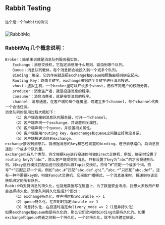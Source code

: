 Rabbit Testing
-----------------------------------

###
    这个是一个Rabbit的测试

###
![RabbitMq](http://a.hiphotos.baidu.com/baike/c0%3Dbaike80%2C5%2C5%2C80%2C26/sign=7b014c74dfc451dae2fb04b9d7943903/bf096b63f6246b606ce7665ee9f81a4c500fd9f9d72a8a13.jpg "RabbitMq")

### RabbitMq 几个概念说明：
    Broker：简单来说就是消息队列服务器实体。
    　　Exchange：消息交换机，它指定消息按什么规则，路由到哪个队列。
    　　Queue：消息队列载体，每个消息都会被投入到一个或多个队列。
    　　Binding：绑定，它的作用就是把exchange和queue按照路由规则绑定起来。
    　　Routing Key：路由关键字，exchange根据这个关键字进行消息投递。
    　　vhost：虚拟主机，一个broker里可以开设多个vhost，用作不同用户的权限分离。
    　　producer：消息生产者，就是投递消息的程序。
    　　consumer：消息消费者，就是接受消息的程序。
    　　channel：消息通道，在客户端的每个连接里，可建立多个channel，每个channel代表一个会话任务。
    消息队列的使用过程大概如下：
        （1）客户端连接到消息队列服务器，打开一个channel。
        （2）客户端声明一个exchange，并设置相关属性。
        （3）客户端声明一个queue，并设置相关属性。
        （4）客户端使用routing key，在exchange和queue之间建立好绑定关系。
        （5）客户端投递消息到exchange。
    exchange接收到消息后，就根据消息的key和已经设置的binding，进行消息路由，将消息投递到一个或多个队列里。
    exchange也有几个类型，完全根据key进行投递的叫做Direct交换机，例如，绑定时设置了routing key为”abc”，那么客户端提交的消息，只有设置了key为”abc”的才会投递到队列。对key进行模式匹配后进行投递的叫做Topic交换机，符号”#”匹配一个或多个词，符号”*”匹配正好一个词。例如”abc.#”匹配”abc.def.ghi”，”abc.*”只匹配”abc.def”。还有一种不需要key的，叫做Fanout交换机，它采取广播模式，一个消息进来时，投递到与该交换机绑定的所有队列。
    RabbitMQ支持消息的持久化，也就是数据写在磁盘上，为了数据安全考虑，我想大多数用户都会选择持久化。消息队列持久化包括3个部分：
        （1）exchange持久化，在声明时指定durable => 1
        （2）queue持久化，在声明时指定durable => 1
        （3）消息持久化，在投递时指定delivery_mode => 2（1是非持久化）
    如果exchange和queue都是持久化的，那么它们之间的binding也是持久化的。如果exchange和queue两者之间有一个持久化，一个非持久化，就不允许建立绑定。